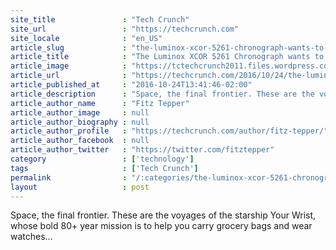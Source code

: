 ```yaml
---
site_title               : "Tech Crunch"
site_url                 : "https://techcrunch.com"
site_locale              : "en_US"
article_slug             : "the-luminox-xcor-5261-chronograph-wants-to-send-you-and-your-wrist-to-space"
article_title            : "The Luminox XCOR 5261 Chronograph wants to send you (and your wrist) to space"
article_image            : "https://tctechcrunch2011.files.wordpress.com/2016/10/scaled-5885.jpg?w=764&h=400&crop=1"
article_url              : "https://techcrunch.com/2016/10/24/the-luminox-xcor-5261-chronograph-wants-to-send-you-and-your-wrist-to-space/"
article_published_at     : "2016-10-24T13:41:46-02:00"
article_description      : "Space, the final frontier. These are the voyages of the starship Your Wrist, whose bold 80+ year mission is to help you carry grocery bags and wear watches..."
article_author_name      : "Fitz Tepper"
article_author_image     : null
article_author_biography : null
article_author_profile   : "https://techcrunch.com/author/fitz-tepper/"
article_author_facebook  : null
article_author_twitter   : "https://twitter.com/fitztepper"
category                 : ['technology']
tags                     : ['Tech Crunch']
permalink                : "/:categories/the-luminox-xcor-5261-chronograph-wants-to-send-you-and-your-wrist-to-space/"
layout                   : post
---
```


Space, the final frontier. These are the voyages of the starship Your Wrist, whose bold 80+ year mission is to help you carry grocery bags and wear watches...
